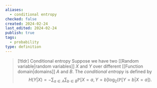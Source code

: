 ```yaml
---
aliases:
  - conditional entropy
checked: false
created: 2024-02-24
last_edited: 2024-02-24
publish: true
tags:
  - probability
type: definition
---
```

>[!tldr] Conditional entropy
>Suppose we have two [[Random variable|random variables]] $X$ and $Y$ over different [[Function domain|domains]] $A$ and $B$. The *conditional entropy* is defined by
>$$H(Y \vert X) = - \sum_{a \in A} \sum_{b \in B} \mathbb{P}[X = a, Y = b] \log_2(\mathbb{P}[Y = b \vert X = a]).$$

